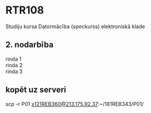 # RTR108
Studiju kursa Datormācība (speckurss) elektroniskā klade
## 2. nodarbība
rinda 1  
rinda 2  
rinda 3  

## kopēt uz serveri
scp -r P01 x121REB360@213.175.92.37:~/181REB343/P01/

